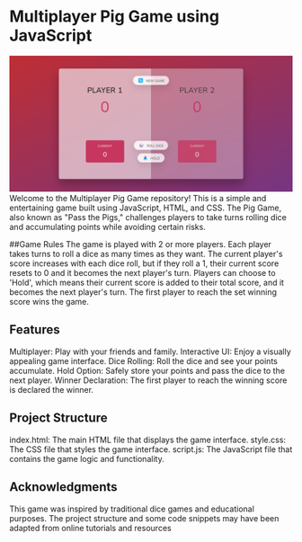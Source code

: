 # Multiplayer Pig Game using JavaScript

![Alt text](./image.png)
Welcome to the Multiplayer Pig Game repository! This is a simple and entertaining game built using JavaScript, HTML, and CSS. The Pig Game, also known as "Pass the Pigs," challenges players to take turns rolling dice and accumulating points while avoiding certain risks.

##Game Rules
The game is played with 2 or more players.
Each player takes turns to roll a dice as many times as they want.
The current player's score increases with each dice roll, but if they roll a 1, their current score resets to 0 and it becomes the next player's turn.
Players can choose to 'Hold', which means their current score is added to their total score, and it becomes the next player's turn.
The first player to reach the set winning score wins the game.

## Features

Multiplayer: Play with your friends and family.
Interactive UI: Enjoy a visually appealing game interface.
Dice Rolling: Roll the dice and see your points accumulate.
Hold Option: Safely store your points and pass the dice to the next player.
Winner Declaration: The first player to reach the winning score is declared the winner.

## Project Structure

index.html: The main HTML file that displays the game interface.
style.css: The CSS file that styles the game interface.
script.js: The JavaScript file that contains the game logic and functionality.

## Acknowledgments

This game was inspired by traditional dice games and educational purposes.
The project structure and some code snippets may have been adapted from online tutorials and resources
